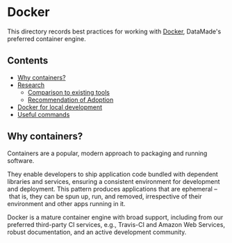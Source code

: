 # Docker

This directory records best practices for working with [Docker](https://www.docker.com/),
DataMade's preferred container engine.

## Contents

- [Why containers?](#why-containers)
- [Research](research/)
    - [Comparison to existing tools](research/comparisons-to-existing-tools.md)
    - [Recommendation of Adoption](research/recommendation-of-adoption.md)
- [Docker for local development](local-development.md)
- [Useful commands](tips-n-tricks.md)

## Why containers?

Containers are a popular, modern approach to packaging and running software.

They enable developers to ship application code bundled with dependent libraries
and services, ensuring a consistent environment for development and deployment.
This pattern produces applications that are ephemeral – that is, they can be
spun up, run, and removed, irrespective of their environment and other apps
running in it.

Docker is a mature container engine with broad support, including from our
preferred third-party CI services, e.g., Travis-CI and Amazon Web Services,
robust documentation, and an active development community.

